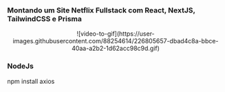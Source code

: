  
### Montando um Site Netflix Fullstack com React, NextJS, TailwindCSS e Prisma

<center>
 ![video-to-gif](https://user-images.githubusercontent.com/88254614/226805657-dbad4c8a-bbce-40aa-a2b2-1d62acc98c9d.gif)
 </center>

 
 ### NodeJs

 npm install axios
